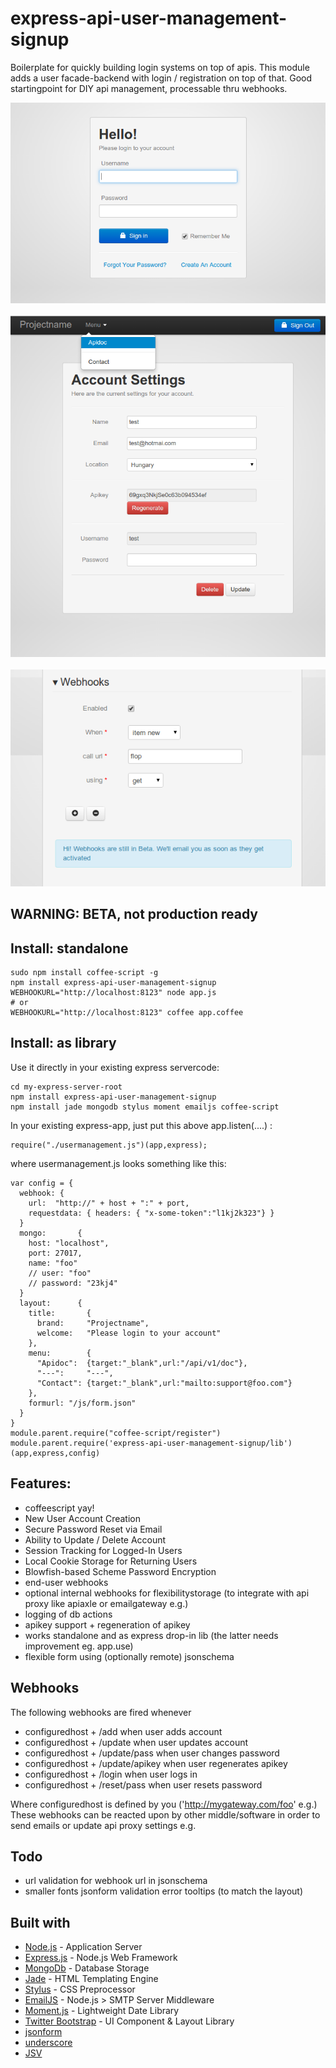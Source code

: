 express-api-user-management-signup
==================================

Boilerplate for quickly building login systems on top of apis. This module adds a user facade-backend with login / registration on top of that. Good startingpoint for DIY api management, processable thru webhooks.

<img src=".res/login.png">
<br><br>
<img src=".res/loggedin.png">
<br><br>
<img src=".res/webhooks.png">

## WARNING: BETA, not production ready

## Install: standalone

    sudo npm install coffee-script -g
    npm install express-api-user-management-signup
    WEBHOOKURL="http://localhost:8123" node app.js 
    # or 
    WEBHOOKURL="http://localhost:8123" coffee app.coffee

## Install: as library 

Use it directly in your existing express servercode:

    cd my-express-server-root
    npm install express-api-user-management-signup
    npm install jade mongodb stylus moment emailjs coffee-script

In your existing express-app, just put this above app.listen(....) :

    require("./usermanagement.js")(app,express);

where usermanagement.js looks something like this:

    var config = {
      webhook: {
        url:  "http://" + host + ":" + port,
        requestdata: { headers: { "x-some-token":"l1kj2k323"} }
      }
      mongo:       { 
        host: "localhost", 
        port: 27017, 
        name: "foo"
        // user: "foo"
        // password: "23kj4"
      }
      layout:      {
        title:       {
          brand:     "Projectname",
          welcome:   "Please login to your account"
        },
        menu:        {
          "Apidoc":  {target:"_blank",url:"/api/v1/doc"},
          "---":     "---",
          "Contact": {target:"_blank",url:"mailto:support@foo.com"}
        },
        formurl: "/js/form.json"
      }
    }
    module.parent.require("coffee-script/register")
    module.parent.require('express-api-user-management-signup/lib')(app,express,config)

## Features:

* coffeescript yay!
* New User Account Creation
* Secure Password Reset via Email
* Ability to Update / Delete Account
* Session Tracking for Logged-In Users
* Local Cookie Storage for Returning Users
* Blowfish-based Scheme Password Encryption
* end-user webhooks
* optional internal webhooks for flexibilitystorage (to integrate with api proxy like apiaxle or emailgateway e.g.)
* logging of db actions
* apikey support + regeneration of apikey
* works standalone and as express drop-in lib (the latter needs improvement eg. app.use)
* flexible form using (optionally remote) jsonschema

## Webhooks

The following webhooks are fired whenever 

* configuredhost + /add 
    when user adds account
* configuredhost + /update 
    when user updates account
* configuredhost + /update/pass 
    when user changes password
* configuredhost + /update/apikey
    when user regenerates apikey
* configuredhost + /login
    when user logs in
* configuredhost + /reset/pass
    when user resets password

Where configuredhost is defined by you ('http://mygateway.com/foo' e.g.)
These webhooks can be reacted upon by other middle/software in order to 
 send emails or update api proxy settings e.g.

## Todo

* url validation for webhook url in jsonschema
* smaller fonts jsonform validation error tooltips (to match the layout)

## Built with

* [Node.js](http://nodejs.org/) - Application Server
* [Express.js](http://expressjs.com/) - Node.js Web Framework
* [MongoDb](http://www.mongodb.org/) - Database Storage
* [Jade](http://jade-lang.com/) - HTML Templating Engine
* [Stylus](http://learnboost.github.com/stylus/) - CSS Preprocessor
* [EmailJS](http://github.com/eleith/emailjs) - Node.js > SMTP Server Middleware
* [Moment.js](http://momentjs.com/) - Lightweight Date Library
* [Twitter Bootstrap](http://twitter.github.com/bootstrap/) - UI Component & Layout Library
* [jsonform](http://developer.joshfire.com/doc/dev/ref/jsonform)
* [underscore](http://documentcloud.github.com/underscore)
* [JSV](https://github.com/garycourt/JSV)
